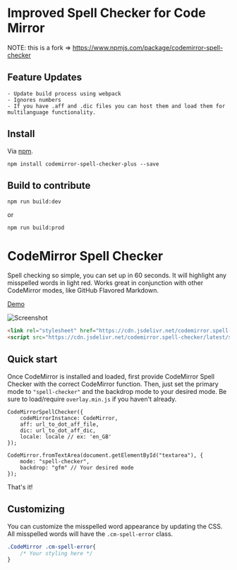 # Improved Spell Checker for Code Mirror

NOTE: this is a fork => https://www.npmjs.com/package/codemirror-spell-checker

## Feature Updates
	- Update build process using webpack
	- Ignores numbers
	- If you have .aff and .dic files you can host them and load them for multilanguage functionality.

## Install

Via [npm](https://www.npmjs.com/package/codemirror-spell-checker-plus).
```
npm install codemirror-spell-checker-plus --save
```

## Build to contribute

```
npm run build:dev
```
or
```
npm run build:prod
```
# CodeMirror Spell Checker
Spell checking so simple, you can set up in 60 seconds. It will highlight any misspelled words in light red. Works great in conjunction with other CodeMirror modes, like GitHub Flavored Markdown.

[Demo](http://nextstepwebs.github.io/codemirror-spell-checker/)

![Screenshot](http://i.imgur.com/7yb5Nne.png)



```HTML
<link rel="stylesheet" href="https://cdn.jsdelivr.net/codemirror.spell-checker/latest/spell-checker.min.css">
<script src="https://cdn.jsdelivr.net/codemirror.spell-checker/latest/spell-checker.min.js"></script>
```

## Quick start
Once CodeMirror is installed and loaded, first provide CodeMirror Spell Checker with the correct CodeMirror function. Then, just set the primary mode to `"spell-checker"` and the backdrop mode to your desired mode. Be sure to load/require `overlay.min.js` if you haven't already.

```JS
CodeMirrorSpellChecker({
	codeMirrorInstance: CodeMirror,
	aff: url_to_dot_aff_file,
	dic: url_to_dot_aff_dic,
	locale: locale // ex: 'en_GB'
});

CodeMirror.fromTextArea(document.getElementById("textarea"), {
	mode: "spell-checker",
	backdrop: "gfm" // Your desired mode
});
```

That's it!

## Customizing
You can customize the misspelled word appearance by updating the CSS. All misspelled words will have the `.cm-spell-error` class.

```CSS
.CodeMirror .cm-spell-error{
	/* Your styling here */
}
```
